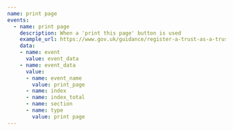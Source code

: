 ```yaml
---
name: print page
events:
  - name: print page
    description: When a 'print this page' button is used
    example_url: https://www.gov.uk/guidance/register-a-trust-as-a-trustee
    data:
    - name: event
      value: event_data
    - name: event_data
      value:
      - name: event_name
        value: print_page
      - name: index
      - name: index_total
      - name: section
      - name: type
        value: print page
---
```

